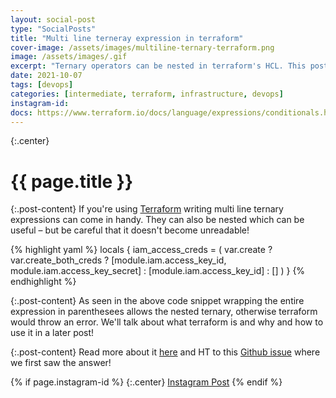 ```yaml
---
layout: social-post
type: "SocialPosts"
title: "Multi line terneray expression in terraform"
cover-image: /assets/images/multiline-ternary-terraform.png
image: /assets/images/.gif
excerpt: "Ternary operators can be nested in terraform's HCL. This post explains how!"
date: 2021-10-07
tags: [devops]
categories: [intermediate, terraform, infrastructure, devops]
instagram-id:
docs: https://www.terraform.io/docs/language/expressions/conditionals.html
---
```

{:.center}
# {{ page.title }}

{:.post-content}
If you're using <a href="https://www.terraform.io/" target="_blank">Terraform</a>
writing multi line ternary expressions can come in handy. They can also be nested which
can be useful – but be careful that it doesn't become unreadable!

{% highlight yaml %}
locals {
  iam_access_creds = (
    var.create ?
    var.create_both_creds ?
      [module.iam.access_key_id, module.iam.access_key_secret] :
      [module.iam.access_key_id] :
    []
  )
}
{% endhighlight %}

{:.post-content}
As seen in the above code snippet wrapping the entire expression in parenthesees
allows the nested ternary, otherwise terraform would throw an error. We'll
talk about what terraform is and why and how to use it in a later post!

{:.post-content}
Read more about it <a href="{{page.docs}}" target="_blank">here</a> and HT to
this <a href="https://github.com/hashicorp/hcl/issues/343" target="_blank">Github issue</a>
where we first saw the answer!

{% if page.instagram-id %}
{:.center}
<a class="insta-link" href="https://www.instagram.com/p/{{page.instagram-id}}" target="_blank">Instagram Post</a>
{% endif %}
